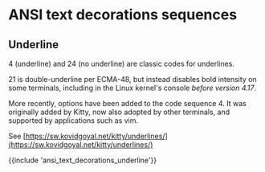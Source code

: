 ﻿---
Title: 'ANSI text decorations sequences'
Toc:
  Parent: 'ANSI escape sequences'
  Label: 'Decorations sequences'
  Order: 4
---

# ANSI text decorations sequences

## Underline

4 (underline) and 24 (no underline) are classic codes for underlines.

21 is double-underline per ECMA-48, but instead disables bold intensity on some terminals, including in the Linux kernel's console <em>before version 4.17</em>.

More recently, options have been added to the code sequence 4.
It was originally added by Kitty, now also adopted by other terminals, and supported by applications such as vim.

See [https://sw.kovidgoyal.net/kitty/underlines/](https://sw.kovidgoyal.net/kitty/underlines/)

{{include 'ansi_text_decorations_underline'}}

